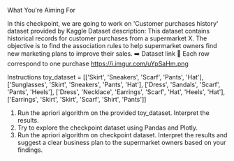 What You're Aiming For

In this checkpoint, we are going to work on 'Customer purchases history' dataset provided by Kaggle
Dataset description: This dataset contains historical records for customer purchases from a supermarket X. The objective is to find the association rules to help supermarket owners find new marketing plans to improve their sales.
➡️ Dataset link
🚧 Each row correspond to one purchase
https://i.imgur.com/uYpSaHm.png

Instructions
toy_dataset = [['Skirt', 'Sneakers', 'Scarf', 'Pants', 'Hat'],
        ['Sunglasses', 'Skirt', 'Sneakers', 'Pants', 'Hat'],
        ['Dress', 'Sandals', 'Scarf', 'Pants', 'Heels'],
        ['Dress', 'Necklace', 'Earrings', 'Scarf', 'Hat', 'Heels', 'Hat'],
      ['Earrings', 'Skirt', 'Skirt', 'Scarf', 'Shirt', 'Pants']]
      
1.	Run the apriori algorithm on the provided toy_dataset. Interpret the results.
2.	Try to explore the checkpoint dataset using Pandas and Plotly.
3.	Run the apriori algorithm on checkpoint dataset. Interpret the results and suggest a clear business plan to the supermarket owners based on your findings.
